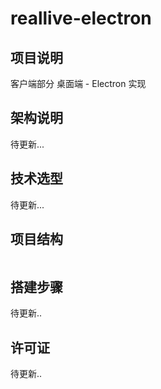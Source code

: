 # reallive-electron

## 项目说明

客户端部分 桌面端 - Electron 实现

## 架构说明

待更新...

## 技术选型

待更新...

## 项目结构

```lua

```

## 搭建步骤

待更新..

## 许可证

待更新..